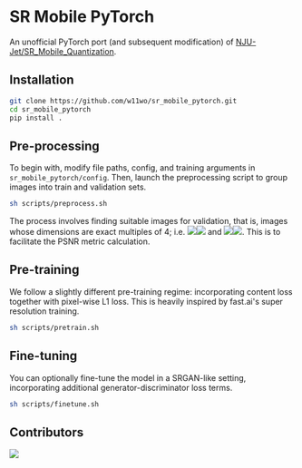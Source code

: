 # SR Mobile PyTorch

An unofficial PyTorch port (and subsequent modification) of [NJU-Jet/SR_Mobile_Quantization](https://github.com/NJU-Jet/SR_Mobile_Quantization).

## Installation

```bash
git clone https://github.com/w11wo/sr_mobile_pytorch.git
cd sr_mobile_pytorch
pip install .
```

## Pre-processing

To begin with, modify file paths, config, and training arguments in `sr_mobile_pytorch/config`. Then, launch the preprocessing script to group images into train and validation sets.

```bash
sh scripts/preprocess.sh
```

The process involves finding suitable images for validation, that is, images whose dimensions are exact multiples of 4; i.e. <img src="https://render.githubusercontent.com/render/math?math={H \equiv 0 \mod 4}"><img src="https://render.githubusercontent.com/render/math?math={\color{white}H \equiv 0 \mod 4}#gh-dark-mode-only"> and <img src="https://render.githubusercontent.com/render/math?math={W \equiv 0 \mod 4}"><img src="https://render.githubusercontent.com/render/math?math={\color{white}W \equiv 0 \mod 4}#gh-dark-mode-only">. This is to facilitate the PSNR metric calculation.

## Pre-training

We follow a slightly different pre-training regime: incorporating content loss together with pixel-wise L1 loss. This is heavily inspired by fast.ai's super resolution training.

```bash
sh scripts/pretrain.sh
```

## Fine-tuning

You can optionally fine-tune the model in a SRGAN-like setting, incorporating additional generator-discriminator loss terms.

```bash
sh scripts/finetune.sh
```

## Contributors

<a href="https://github.com/w11wo/sr_mobile_pytorch/graphs/contributors">
  <img src="https://contrib.rocks/image?repo=w11wo/sr_mobile_pytorch" />
</a>
